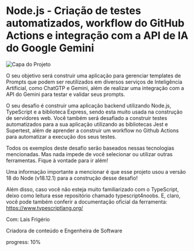 # Node.js - Criação de testes automatizados, workflow do GitHub Actions e integração com a API de IA do Google Gemini

![Capa do Projeto](https://7daysofcode.io/assets/img/icon-js-card.svg)

O seu objetivo será construir uma aplicação para gerenciar templates de Prompts que podem ser reutilizados em diversos serviços de Inteligência Artificial, como ChatGTP e Gemini, além de realizar uma integração com a API do Gemini para testar e validar seus prompts.

O seu desafio é construir uma aplicação backend utilizando Node.js, TypeScript e a biblioteca Express, sendo esta muito usada na construção de servidores web. Você também será desafiado a construir testes automatizados para a sua aplicação utilizando as bibliotecas Jest e Supertest, além de aprender a construir um workflow no Github Actions para automatizar a execução dos seus testes.

Todos os exemplos deste desafio serão baseados nessas tecnologias mencionadas. Mas nada impede de você selecionar ou utilizar outras ferramentas. Fique à vontade para ir além!

Uma informação importante a mencionar é que esse projeto usou a versão 18 do Node (v18.12.1) para a construção desse desafio!

Além disso, caso você não esteja muito familiarizado com o TypeScript, deixo como leitura esse repositório chamado typescript4noobs. E, claro, você pode também conferir a documentação oficial da ferramenta: https://www.typescriptlang.org/

Com: 
Lais Frigério

Criadora de conteúdo e Engenheira de Software

progress: 10%